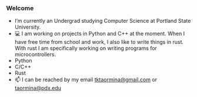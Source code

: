 ### Welcome 

- I’m currently an Undergrad studying Computer Science at Portland State University.
- 💻 I am working on projects in Python and C++ at the moment. When I have free time from school and work, I also like to write things in rust. With rust I am specifically working on writing programs for microcontrollers. 
- Python
- C/C++
- Rust
- 📫 I can be reached by my email tktaormina@gmail.com or taormina@pdx.edu
<!--
**till-t/till-t** is a ✨ _special_ ✨ repository because its `README.md` (this file) appears on your GitHub profile.

Here are some ideas to get you started:

- 🔭 I’m currently working on ...
- 🌱 I’m currently learning ...
- 👯 I’m looking to collaborate on ...
- 🤔 I’m looking for help with ...
- 💬 Ask me about ...
- 📫 How to reach me: ...
- 😄 Pronouns: ...
- ⚡ Fun fact: ...
-->
